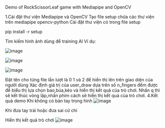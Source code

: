 Demo of RockScissorLeaf game with Mediapipe and OpenCV

1.Cài đặt thư viện Mediapipe và OpenCV
Tạo file setup chứa các thư viện trên
mediapipe
opencv-python
Cài đặt thư viện có trong file setup

pip install -r setup

Tìm kiếm hình ảnh dùng để training AI
Ví dụ:

![image](https://github.com/user-attachments/assets/ccb786ad-cdac-4116-aac9-1d4bc262d786)

![image](https://github.com/user-attachments/assets/e3a66ef2-dee7-4db7-91ff-03d6db072bfa)

![image](https://github.com/user-attachments/assets/6675090f-1ece-45d1-b229-3dea9e121436)


Đặt tên cho từng file lần lượt là 0 1 và 2 để hiển thị lên trên giao diện của người dùng
Xác định giá trị của user_draw dựa trên số n_fingers đếm được để biểu thị lựa chọn bao,búa,kéo và hiển thị kết quả của trò chơi.
Nhấn q thì sẽ kết thúc vòng lặp,nhấn phím cách sẽ hiển thị kết quả của trò chơi.
4.Kết quả demo
Khi không có bàn tay trong hình
![image](https://github.com/user-attachments/assets/13e13ec6-141f-4ad2-8cd0-f6f0ed93ad93)

 
Khi đưa tay trái hoặc đưa sai cử chỉ

 
Hiển thị kết quả trò chơi 
![image](https://github.com/user-attachments/assets/9805f771-455c-423a-a80d-fb6cc825052b)

